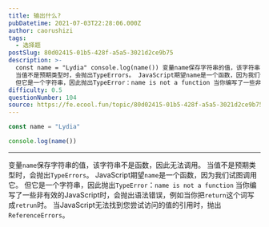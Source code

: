 ```yaml
---
title: 输出什么?
pubDatetime: 2021-07-03T22:28:06.000Z
author: caorushizi
tags:
  - 选择题
postSlug: 80d02415-01b5-428f-a5a5-3021d2ce9b75
description: >-
  const name = "Lydia" console.log(name()) 变量name保存字符串的值，该字符串不是函数，因此无法调用。
  当值不是预期类型时，会抛出TypeErrors。 JavaScript期望name是一个函数，因为我们试图调用它。
  但它是一个字符串，因此抛出TypeError：name is not a function 当你编写了一些非有效的JavaScript时，会
difficulty: 0.5
questionNumber: 104
source: https://fe.ecool.fun/topic/80d02415-01b5-428f-a5a5-3021d2ce9b75
---
```


```javascript
const name = "Lydia"

console.log(name())
```

---

变量`name`保存字符串的值，该字符串不是函数，因此无法调用。
当值不是预期类型时，会抛出`TypeErrors`。 JavaScript期望`name`是一个函数，因为我们试图调用它。 但它是一个字符串，因此抛出`TypeError`：`name is not a function`
当你编写了一些非有效的JavaScript时，会抛出语法错误，例如当你把`return`这个词写成`retrun`时。
当JavaScript无法找到您尝试访问的值的引用时，抛出`ReferenceErrors`。
